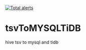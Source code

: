 
[![Total alerts](https://img.shields.io/lgtm/alerts/g/shopee-jin/tsvToMYSQLTiDB.svg?logo=lgtm&logoWidth=18)](https://lgtm.com/projects/g/shopee-jin/tsvToMYSQLTiDB/alerts/)


# tsvToMYSQLTiDB
hive tsv to mysql and tidb
